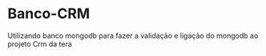 # Banco-CRM
Utilizando banco mongodb para fazer a validação e ligação do mongodb ao projeto Crm da tera
